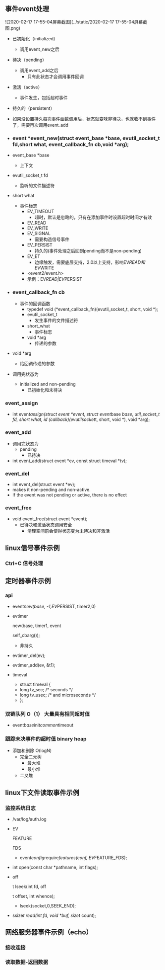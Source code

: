 ## 事件event处理

![2020-02-17 17-55-04屏幕截图](../static/2020-02-17 17-55-04屏幕截图.png)

- 已初始化（initialized）
  
  - 调用event_new之后
- 待决（pending）
  - 调用event_add之后
    - 只有此状态才会调用事件回调
- 激活（active）
  
  - 事件发生，包括超时事件
- 持久的（persistent）
  
- 如果没设置持久每次事件函数调用后，状态就变味非待决，也就收不到事件了，需要再次调用event_add
  
- ### event *event_new(struct event_base *base, evutil_socket_t fd,short what, event_callback_fn cb,void *arg);

- event_base *base

  - 上下文

- evutil_socket_t fd

  - 监听的文件描述符

- short what

  - 事件标志
    - EV_TIMEOUT
      - 超时，默认是忽略的，只有在添加事件时设置超时时间才有效
    - EV_READ
    - EV_WRITE
    - EV_SIGNAL
      - 需要构造信号事件
    - EV_PERSIST
      - 持久的(事件处理之后回到pending而不是non-pending)
    - EV_ET
      - 边缘触发，需要底层支持，2.0以上支持，影响EV*READ和EV*WRITE
    - <event2/event.h>
    - 示例：EV*READ|EV*PERSIST

- ### event_callback_fn cb

  - 事件的回调函数
    - typedef void (*event_callback_fn)(evutil_socket_t, short, void *);
    - evutil_socket_t
      - 发生事件的文件描述符
    - short_what
      - 事件标志
    - void *arg
      - 传递的参数

- void *arg

  - 给回调传递的参数

- 调用完状态为

  - initialized and non-pending
    - 已初始化和未待决

### event_assign

- int event*assign(struct event \*event, struct event*base *base, util_socket_t fd, short what, id (*callback)(evutil*socket*t, short, void *), void *arg);

### event_add

- 调用完状态为
  - pending
    - 已待决
- int event_add(struct event *ev, const struct timeval *tv);

### event_del

- int event_del(struct event *ev);
- makes it non-pending and non-active.
- If the event was not pending or active, there is no effect

### event_free

- void event_free(struct event *event);
  - 已待决和激活状态调用安全
    - 清理空间前会使得状态变为未待决和非激活

## linux信号事件示例

### Ctrl+C 信号处理

## 定时器事件示例

### api

- event*new(base, -1,EV*PERSIST, timer2,0)

- evtimer

  new(base, timer1, event

  self_cbarg());

  - 非持久

- evtimer_del(ev);

- evtimer_add(ev, &t1);

- timeval

  - struct timeval {
  - long tv_sec; /* seconds */
  - long tv_usec; /* and microseconds */
  - };

### 双链队列 O（1） 大量具有相同超时值

- event*base*init*common*timeout

### 跟踪未决事件的超时值 binary heap

- 添加和删除 O(logN)
  - 完全二元树
    - 最大堆
    - 最小堆
  - 二叉堆

## linux下文件读取事件示例

### 监控系统日志

- /var/log/auth.log

- EV

  FEATURE

  FDS

  - event*config*require*features(conf, EV*FEATURE_FDS);

- int open(const char *pathname, int flags);

- off

  t lseek(int fd, off

  t offset, int whence);

  - lseek(socket,0,SEEK_END);

- ssize*t read(int fd, void \*buf, size*t count);

## 网络服务器事件示例（echo）

### 接收连接

### 读取数据-返回数据